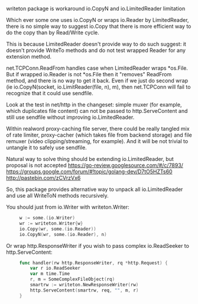 writeton package is workaround io.CopyN and io.LimitedReader limitation

Which ever some one uses io.CopyN or wraps io.Reader by LimitedReader,
there is no simple way to suggest io.Copy that there is more efficient
way to do the copy than by Read/Write cycle.

This is because LimitedReader doesn't provide way to do such suggest: it
doesn't provide WriteTo methods and do not test wrapped Reader for any
extension method.

net.TCPConn.ReadFrom handles case when LimitedReader wraps *os.File. But
if wrapped io.Reader is not *os.File then it "removes" ReadFrom method,
and there is no way to get it back. Even if we just do second wrap
(ie io.CopyN(socket, io.LimitReader(file, n), m), then net.TCPConn will
fail to recognize that it could use sendfile.

Look at the test in net/http in the changeset: simple muxer (for example,
which duplicates file content) can not be passed to http.ServeContent
and still use sendfile without improving io.LimitedReader.

Within realword proxy-caching file server, there could be really tangled
mix of rate limiter, proxy-cacher (which takes file from backend storage)
and file remuxer (video clipping/streaming, for example). And it will be
not trivial to untangle it to safely use sendfile.

Natural way to solve thing should be extending io.LimitedReader, but
proposal is not accepted
https://go-review.googlesource.com/#/c/7893/
https://groups.google.com/forum/#!topic/golang-dev/D7tO5HZTs60
http://pastebin.com/zCVrzVx6

So, this package provides alternative way to unpack all io.LimitedReader
and use all WriteToN methods recursively.

You should just from io.Writer with writeton.Writer:

````go
     w := some.(io.Writer)
     wr := writeton.Writer{w}
     io.Copy(wr, some.(io.Reader))
     io.CopyN(wr, some.(io.Reader), n)
````

Or wrap http.ResponseWriter if you wish to pass complex io.ReadSeeker to
http.ServeContent:

````go
     func handler(rw http.ResponseWriter, rq *http.Request) {
         var r io.ReadSeeker
         var m time.Time
         r, m = SomeComplexFileObject(rq)
         smartrw := writeton.NewResponseWriter(rw)
         http.ServeContent(smartrw, req, "", m, r)
     }
````


